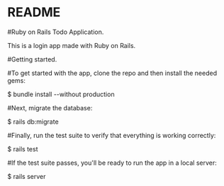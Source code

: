 # README

#Ruby on Rails Todo Application.

This is a login app made with Ruby on Rails.

#Getting started.

#To get started with the app, clone the repo and then install the needed gems:

$ bundle install --without production

#Next, migrate the database:

$ rails db:migrate

#Finally, run the test suite to verify that everything is working correctly:

$ rails test

#If the test suite passes, you'll be ready to run the app in a local server:

$ rails server

